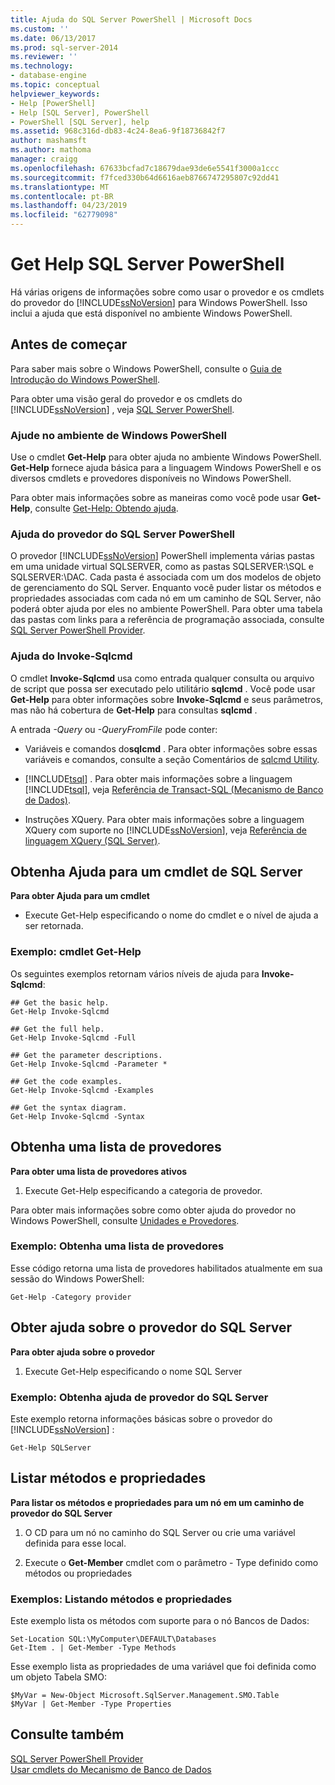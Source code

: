 ```yaml
---
title: Ajuda do SQL Server PowerShell | Microsoft Docs
ms.custom: ''
ms.date: 06/13/2017
ms.prod: sql-server-2014
ms.reviewer: ''
ms.technology:
- database-engine
ms.topic: conceptual
helpviewer_keywords:
- Help [PowerShell]
- Help [SQL Server], PowerShell
- PowerShell [SQL Server], help
ms.assetid: 968c316d-db83-4c24-8ea6-9f18736842f7
author: mashamsft
ms.author: mathoma
manager: craigg
ms.openlocfilehash: 67633bcfad7c18679dae93de6e5541f3000a1ccc
ms.sourcegitcommit: f7fced330b64d6616aeb8766747295807c92dd41
ms.translationtype: MT
ms.contentlocale: pt-BR
ms.lasthandoff: 04/23/2019
ms.locfileid: "62779098"
---
```

# <a name="get-help-sql-server-powershell"></a>Get Help SQL Server PowerShell
  Há várias origens de informações sobre como usar o provedor e os cmdlets do provedor do [!INCLUDE[ssNoVersion](../includes/ssnoversion-md.md)] para Windows PowerShell. Isso inclui a ajuda que está disponível no ambiente Windows PowerShell.  
  
## <a name="before-you-begin"></a>Antes de começar  
 Para saber mais sobre o Windows PowerShell, consulte o [Guia de Introdução do Windows PowerShell](https://technet.microsoft.com/library/hh857337.aspx).  
  
 Para obter uma visão geral do provedor e os cmdlets do [!INCLUDE[ssNoVersion](../includes/ssnoversion-md.md)] , veja [SQL Server PowerShell](../powershell/sql-server-powershell.md).  
  
### <a name="help-in-the-windows-powershell-environment"></a>Ajude no ambiente de Windows PowerShell  
 Use o cmdlet **Get-Help** para obter ajuda no ambiente Windows PowerShell. **Get-Help** fornece ajuda básica para a linguagem Windows PowerShell e os diversos cmdlets e provedores disponíveis no Windows PowerShell.  
  
 Para obter mais informações sobre as maneiras como você pode usar **Get-Help**, consulte [Get-Help: Obtendo ajuda](https://go.microsoft.com/fwlink/?LinkId=102136).  
  
### <a name="sql-server-powershell-provider-help"></a>Ajuda do provedor do SQL Server PowerShell  
 O provedor [!INCLUDE[ssNoVersion](../includes/ssnoversion-md.md)] PowerShell implementa várias pastas em uma unidade virtual SQLSERVER, como as pastas SQLSERVER:\SQL e SQLSERVER:\DAC. Cada pasta é associada com um dos modelos de objeto de gerenciamento do SQL Server. Enquanto você puder listar os métodos e propriedades associadas com cada nó em um caminho de SQL Server, não poderá obter ajuda por eles no ambiente PowerShell. Para obter uma tabela das pastas com links para a referência de programação associada, consulte [SQL Server PowerShell Provider](../powershell/sql-server-powershell-provider.md).  
  
### <a name="invoke-sqlcmd-help"></a>Ajuda do Invoke-Sqlcmd  
 O cmdlet **Invoke-Sqlcmd** usa como entrada qualquer consulta ou arquivo de script que possa ser executado pelo utilitário **sqlcmd** . Você pode usar **Get-Help** para obter informações sobre **Invoke-Sqlcmd** e seus parâmetros, mas não há cobertura de **Get-Help** para consultas **sqlcmd** .  
  
 A entrada *-Query* ou *-QueryFromFile* pode conter:  
  
-   Variáveis e comandos do**sqlcmd** . Para obter informações sobre essas variáveis e comandos, consulte a seção Comentários de [sqlcmd Utility](../tools/sqlcmd-utility.md).  
  
-   [!INCLUDE[tsql](../includes/tsql-md.md)] . Para obter mais informações sobre a linguagem [!INCLUDE[tsql](../includes/tsql-md.md)], veja [Referência de Transact-SQL &#40;Mecanismo de Banco de Dados&#41;](/sql/t-sql/language-reference).  
  
-   Instruções XQuery. Para obter mais informações sobre a linguagem XQuery com suporte no [!INCLUDE[ssNoVersion](../includes/ssnoversion-md.md)], veja [Referência de linguagem XQuery &#40;SQL Server&#41;](/sql/xquery/xquery-language-reference-sql-server).  
  
## <a name="get-help-for-a-sql-server-cmdlet"></a>Obtenha Ajuda para um cmdlet de SQL Server  
 **Para obter Ajuda para um cmdlet**  
  
-   Execute Get-Help especificando o nome do cmdlet e o nível de ajuda a ser retornada.  
  
### <a name="example-cmdlet-get-help"></a>Exemplo: cmdlet Get-Help  
 Os seguintes exemplos retornam vários níveis de ajuda para **Invoke-Sqlcmd**:  
  
```  
## Get the basic help.  
Get-Help Invoke-Sqlcmd  
  
## Get the full help.  
Get-Help Invoke-Sqlcmd -Full  
  
## Get the parameter descriptions.  
Get-Help Invoke-Sqlcmd -Parameter *  
  
## Get the code examples.  
Get-Help Invoke-Sqlcmd -Examples  
  
## Get the syntax diagram.  
Get-Help Invoke-Sqlcmd -Syntax  
```  
  
## <a name="get-a-list-of-providers"></a>Obtenha uma lista de provedores  
 **Para obter uma lista de provedores ativos**  
  
1.  Execute Get-Help especificando a categoria de provedor.  
  
 Para obter mais informações sobre como obter ajuda do provedor no Windows PowerShell, consulte [Unidades e Provedores](https://go.microsoft.com/fwlink/?LinkId=102137).  
  
### <a name="example-get-a-list-of-providers"></a>Exemplo: Obtenha uma lista de provedores  
 Esse código retorna uma lista de provedores habilitados atualmente em sua sessão do Windows PowerShell:  
  
```  
Get-Help -Category provider  
```  
  
## <a name="get-help-about-the-sql-server-provider"></a>Obter ajuda sobre o provedor do SQL Server  
 **Para obter ajuda sobre o provedor**  
  
1.  Execute Get-Help especificando o nome SQL Server  
  
### <a name="example-get-sql-server-provider-help"></a>Exemplo: Obtenha ajuda de provedor do SQL Server  
 Este exemplo retorna informações básicas sobre o provedor do [!INCLUDE[ssNoVersion](../includes/ssnoversion-md.md)] :  
  
```  
Get-Help SQLServer  
```  
  
## <a name="list-methods-and-properties"></a>Listar métodos e propriedades  
 **Para listar os métodos e propriedades para um nó em um caminho de provedor do SQL Server**  
  
1.  O CD para um nó no caminho do SQL Server ou crie uma variável definida para esse local.  
  
2.  Execute o **Get-Member** cmdlet com o parâmetro - Type definido como métodos ou propriedades  
  
### <a name="examples-listing-methods-and-properties"></a>Exemplos: Listando métodos e propriedades  
 Este exemplo lista os métodos com suporte para o nó Bancos de Dados:  
  
```  
Set-Location SQL:\MyComputer\DEFAULT\Databases  
Get-Item . | Get-Member -Type Methods  
```  
  
 Esse exemplo lista as propriedades de uma variável que foi definida como um objeto Tabela SMO:  
  
```  
$MyVar = New-Object Microsoft.SqlServer.Management.SMO.Table  
$MyVar | Get-Member -Type Properties  
```  
  
## <a name="see-also"></a>Consulte também  
 [SQL Server PowerShell Provider](../powershell/sql-server-powershell-provider.md)   
 [Usar cmdlets do Mecanismo de Banco de Dados](../../2014/database-engine/use-the-database-engine-cmdlets.md)  
  
  
